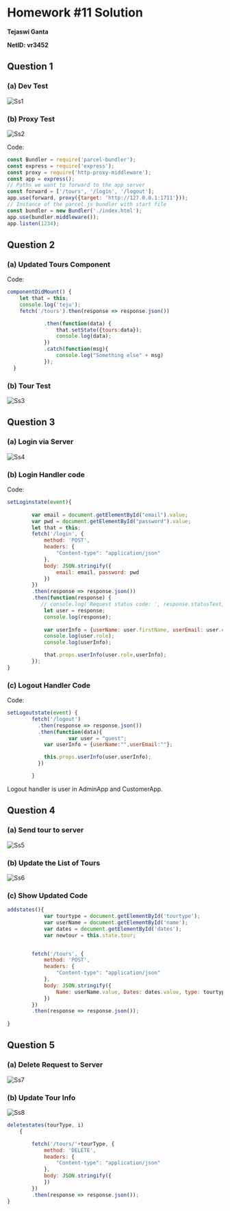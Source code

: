 # Homework #11 Solution

**Tejaswi Ganta**

**NetID: vr3452**

## Question 1

### (a) Dev Test

![Ss1](images/answer1a.png)

### (b) Proxy Test

![Ss2](images/answer1b.png)

Code:

```javascript
const Bundler = require('parcel-bundler');
const express = require('express');
const proxy = require('http-proxy-middleware');
const app = express();
// Paths we want to forward to the app server
const forward = ['/tours', '/login', '/logout'];
app.use(forward, proxy({target: 'http://127.0.0.1:1711'}));
// Instance of the parcel.js bundler with start file
const bundler = new Bundler('./index.html');
app.use(bundler.middleware());
app.listen(1234);
```

## Question 2 

### (a) Updated Tours Component

Code:

```javascript
componentDidMount() {
	let that = this;
	console.log('teju');
	fetch('/tours').then(response => response.json())

            .then(function(data) {
                that.setState({tours:data});
                console.log(data);
            })
            .catch(function(msg){
            	console.log("Something else" + msg)
            });
  }
```

### (b) Tour Test

![Ss3](images/answer2b.png)

## Question 3

### (a) Login via Server

![Ss4](images/answer3a.png)

### (b) Login Handler code

Code:

```javascript
setLoginstate(event){
        	
        var email = document.getElementById("email").value;
        var pwd = document.getElementById("password").value;
        let that = this;
        fetch('/login', {
            method: 'POST',
            headers: {
                "Content-type": "application/json"
            },
            body: JSON.stringify({
                email: email, password: pwd
            })
        })
        .then(response => response.json())
        .then(function(response) {
           // console.log('Request status code: ', response.statusText, response.status, response.type);
            let user = response;
            console.log(response);
            
            var userInfo = {userName: user.firstName, userEmail: user.email};
            console.log(user.role);
            console.log(userInfo);

            that.props.userInfo(user.role,userInfo);
        });
}
```

### (c) Logout Handler Code

Code:

```javascript
setLogoutstate(event) {
        fetch('/logout')
          .then(response => response.json())
          .then(function(data){
                    var user = "guest";
            var userInfo = {userName:"",userEmail:""};

            this.props.userInfo(user,userInfo);
          })

  		}
```
Logout handler is user in AdminApp and CustomerApp.

## Question 4

### (a) Send tour to server

![Ss5](images/answer4a.png)

### (b) Update the List of Tours

![Ss6](images/answer4b.png)

### (c) Show Updated Code

```javascript
addstates(){
			var tourtype = document.getElementById('tourtype');
			var userName = document.getElementById('name');
			var dates = document.getElementById('dates');
			var newtour = this.state.tour;


		fetch('/tours', {
            method: 'POST',
            headers: {
                "Content-type": "application/json"
            },
            body: JSON.stringify({
                Name: userName.value, Dates: dates.value, type: tourtype.value
            })
        })
        .then(response => response.json());
			
}
```

## Question 5

### (a) Delete Request to Server

![Ss7](images/answer5a.png)

### (b) Update Tour Info

![Ss8](images/answer5b.png)

```javascript
deletestates(tourType, i)
	{

		fetch('/tours/'+tourType, {
            method: 'DELETE',
            headers: {
                "Content-type": "application/json"
            },
            body: JSON.stringify({
            })
        })
        .then(response => response.json());
}
```
